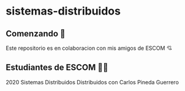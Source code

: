 # sistemas-distribuidos
## Comenzando 🚀
Este repositorio es en colaboracion con mis amigos de 
ESCOM :cupid: 
## Estudiantes de ESCOM :student:


2020 Sistemas Distribuidos
Distribuidos con Carlos Pineda Guerrero
